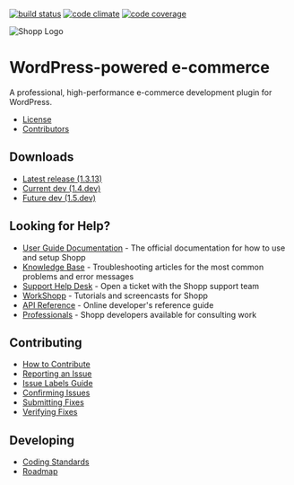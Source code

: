 [![build status](https://api.travis-ci.org/ingenesis/shopp.svg)](https://travis-ci.org/ingenesis/shopp) [![code climate](https://d3s6mut3hikguw.cloudfront.net/github/ingenesis/shopp/badges/gpa.svg)](https://codeclimate.com/github/ingenesis/shopp/badges) [![code coverage](https://d3s6mut3hikguw.cloudfront.net/github/ingenesis/shopp/badges/coverage.svg)](https://codeclimate.com/github/ingenesis/shopp/badges)

![Shopp Logo](https://shopplugin.com/logo.png)

# WordPress-powered e-commerce
A professional, high-performance e-commerce development plugin for WordPress.

- [License](license.txt)
- [Contributors](https://github.com/ingenesis/shopp/contributors)

## Downloads
- [Latest release (1.3.13)](https://github.com/ingenesis/shopp/releases/tag/1.3.13)
- [Current dev (1.4.dev)](https://github.com/ingenesis/shopp/tree/1.4.x)
- [Future dev (1.5.dev)](https://github.com/ingenesis/shopp/archive/master.zip)

## Looking for Help?

- [User Guide Documentation](https://shopplugin.com/docs/) - The official documentation for how to use and setup Shopp
- [Knowledge Base](https://shopplugin.com/kb/) - Troubleshooting articles for the most common problems and error messages
- [Support Help Desk](https://shopplugin.com/support/forum/help-desk) - Open a ticket with the Shopp support team
- [WorkShopp](http://workshopp.com/) - Tutorials and screencasts for Shopp
- [API Reference](https://shopplugin.com/api/) - Online developer's reference guide
- [Professionals](https://shopplugin.com/professionals/) - Shopp developers available for consulting work

## Contributing

- [How to Contribute](http://github.com/ingenesis/shopp/wiki/Contributing)
- [Reporting an Issue](http://github.com/ingenesis/shopp/wiki/Reporting)
- [Issue Labels Guide](http://github.com/ingenesis/shopp/wiki/Labels)
- [Confirming Issues](http://github.com/ingenesis/shopp/wiki/Confirming)
- [Submitting Fixes](http://github.com/ingenesis/shopp/wiki/Submissions)
- [Verifying Fixes](http://github.com/ingenesis/shopp/wiki/Verifying)

## Developing

- [Coding Standards](http://github.com/ingenesis/shopp/wiki/Coding-Standards)
- [Roadmap](http://github.com/ingenesis/shopp/wiki/Roadmap)
